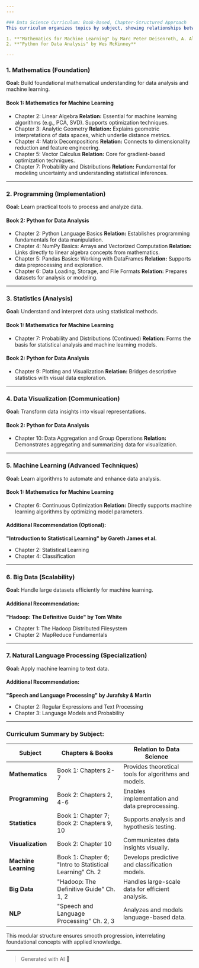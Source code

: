 ```yaml
---
---

### Data Science Curriculum: Book-Based, Chapter-Structured Approach
This curriculum organizes topics by subject, showing relationships between them and including book chapters for focused learning. Two key books are used:

1. **"Mathematics for Machine Learning" by Marc Peter Deisenroth, A. Aldo Faisal, and Cheng Soon Ong**
2. **"Python for Data Analysis" by Wes McKinney**

---
```


### **1. Mathematics (Foundation)**
**Goal:** Build foundational mathematical understanding for data analysis and machine learning.

#### **Book 1: Mathematics for Machine Learning**
   - Chapter 2: Linear Algebra
     **Relation:** Essential for machine learning algorithms (e.g., PCA, SVD). Supports optimization techniques.
   - Chapter 3: Analytic Geometry
     **Relation:** Explains geometric interpretations of data spaces, which underlie distance metrics.
   - Chapter 4: Matrix Decompositions
     **Relation:** Connects to dimensionality reduction and feature engineering.
   - Chapter 5: Vector Calculus
     **Relation:** Core for gradient-based optimization techniques.
   - Chapter 7: Probability and Distributions
     **Relation:** Fundamental for modeling uncertainty and understanding statistical inferences.

---

### **2. Programming (Implementation)**
**Goal:** Learn practical tools to process and analyze data.

#### **Book 2: Python for Data Analysis**
   - Chapter 2: Python Language Basics
     **Relation:** Establishes programming fundamentals for data manipulation.
   - Chapter 4: NumPy Basics: Arrays and Vectorized Computation
     **Relation:** Links directly to linear algebra concepts from mathematics.
   - Chapter 5: Pandas Basics: Working with DataFrames
     **Relation:** Supports data preprocessing and exploration.
   - Chapter 6: Data Loading, Storage, and File Formats
     **Relation:** Prepares datasets for analysis or modeling.

---

### **3. Statistics (Analysis)**
**Goal:** Understand and interpret data using statistical methods.

#### **Book 1: Mathematics for Machine Learning**
   - Chapter 7: Probability and Distributions (Continued)
     **Relation:** Forms the basis for statistical analysis and machine learning models.

#### **Book 2: Python for Data Analysis**
   - Chapter 9: Plotting and Visualization
     **Relation:** Bridges descriptive statistics with visual data exploration.

---

### **4. Data Visualization (Communication)**
**Goal:** Transform data insights into visual representations.

#### **Book 2: Python for Data Analysis**
   - Chapter 10: Data Aggregation and Group Operations
     **Relation:** Demonstrates aggregating and summarizing data for visualization.

---

### **5. Machine Learning (Advanced Techniques)**
**Goal:** Learn algorithms to automate and enhance data analysis.

#### **Book 1: Mathematics for Machine Learning**
   - Chapter 6: Continuous Optimization
     **Relation:** Directly supports machine learning algorithms by optimizing model parameters.

#### Additional Recommendation (Optional):
**"Introduction to Statistical Learning" by Gareth James et al.**
   - Chapter 2: Statistical Learning
   - Chapter 4: Classification

---

### **6. Big Data (Scalability)**
**Goal:** Handle large datasets efficiently for machine learning.

#### Additional Recommendation:
**"Hadoop: The Definitive Guide" by Tom White**
   - Chapter 1: The Hadoop Distributed Filesystem
   - Chapter 2: MapReduce Fundamentals

---

### **7. Natural Language Processing (Specialization)**
**Goal:** Apply machine learning to text data.

#### Additional Recommendation:
**"Speech and Language Processing" by Jurafsky & Martin**
   - Chapter 2: Regular Expressions and Text Processing
   - Chapter 3: Language Models and Probability

---

### Curriculum Summary by Subject:

| Subject                | Chapters & Books                                         | Relation to Data Science                                                   |
|------------------------|----------------------------------------------------------|-----------------------------------------------------------------------------|
| **Mathematics**        | Book 1: Chapters 2-7                                     | Provides theoretical tools for algorithms and models.                      |
| **Programming**        | Book 2: Chapters 2, 4-6                                  | Enables implementation and data preprocessing.                             |
| **Statistics**         | Book 1: Chapter 7; Book 2: Chapters 9, 10               | Supports analysis and hypothesis testing.                                  |
| **Visualization**      | Book 2: Chapter 10                                       | Communicates data insights visually.                                       |
| **Machine Learning**   | Book 1: Chapter 6; "Intro to Statistical Learning" Ch. 2 | Develops predictive and classification models.                             |
| **Big Data**           | "Hadoop: The Definitive Guide" Ch. 1, 2                  | Handles large-scale data for efficient analysis.                           |
| **NLP**                | "Speech and Language Processing" Ch. 2, 3               | Analyzes and models language-based data.                                   |

This modular structure ensures smooth progression, interrelating foundational concepts with applied knowledge.

---

> Generated with AI 🤖
